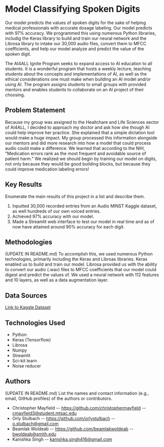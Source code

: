 # Model Classifying Spoken Digits

Our model predicts the values of spoken digits for the sake of helping medical professionals with accurate dosage labeling. Our model predicts with 97% accuracy. We programmed this using numerous Python libraries, includig the Keras library to build and train our neural network and the Librosa library to intake our 30,000 audio files, convert them to MFCC coefficients, and help our model analyze and predict the value of the spoken digit.

The AI4ALL Ignite Program seeks to expand access to AI education to all students. It is a wonderful program that hosts a weekly lecture, teaching students about the concepts and implementations of AI, as well as the ethical considerations one must make when building an AI model and/or using AI. The program assigns students to small groups with provided mentors and enables students to collaborate on an AI project of their choosing.

## Problem Statement <!--- do not change this line -->

Because my group was assigned to the Healtchare and Life Sciences sector of AI4ALL, I decided to approach my doctor and ask how she though AI could help improve her practice. She explained that a simple dictation tool would make a huge impact. My group processed this information alongside our mentors and did more research into how a model that could process audio could make a difference. We learned that according to the NIH, "Medication errors rank as the most frequent and avoidable source of patient harm." We realized we should begin by training our model on digits, not only because they would be good building blocks, but because they could improve medication labeling errors!

## Key Results <!--- do not change this line -->

Enumerate the main results of this project in a list and describe them.
1. Inputted 30,000 recorded entries from an Audio MINST Kaggle dataset, as well hundreds of our own voiced entries.
2. Achieved 97% accuracy with our model.
3. Made a Streamlit web interface to test our model in real time and as of now have attained around 90% accuracy for each digit.


## Methodologies <!--- do not change this line -->

(UPDATE IN README.md)
To accomplish this, we used numerous Python technologies, primarily including the Keras and Libroas libraries. Keras enabled us to build and train our model. Librosa provided us with the ability to convert our audio (.wav) files to MFCC coefficients that our model could digest and predict the values of. We used a neural network with 112 features and 10 layers, as well as a data augmentation layer.


## Data Sources <!--- do not change this line -->

[Link to Kaggle Dataset](https://www.kaggle.com/datasets/sripaadsrinivasan/audio-mnist)

## Technologies Used <!--- do not change this line -->

- Python
- Keras (Tensorflow)
- Librosa
- Numpy
- Streamlit
- Sci-kit learn
- Noise reducer


## Authors <!--- do not change this line -->

(UPDATE IN README.md)
List the names and contact information (e.g., email, GitHub profiles) of the authors or contributors.
- Christopher Mayfield -- https://github.com/christophermayfield -- [cmayfield3@student.mtsac.edu](mailto:cmayfield3@student.mtsac.edu)
- Orly Stulbach -- https://github.com/orlystulbach -- [o.stulbach@gmail.com](mailto:o.stulbach@gmail.com)
- Beamlak Woldeab -- https://github.com/beamlakwoldeab -- [bwoldeab@smith.edu](mailto:bwoldeab@smith.edu)
- Kanishka Singh -- [kanishka.singh416@gmail.com](mailto:kanishka.singh416@gmail.com)
